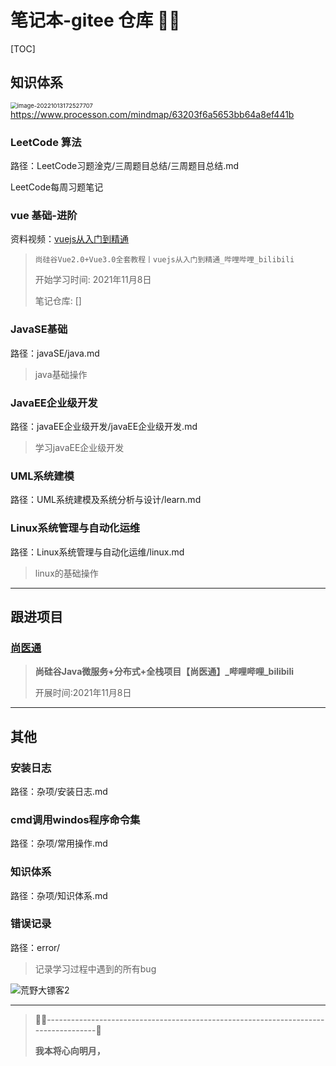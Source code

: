 # 笔记本-gitee 仓库 😶‍🌫️

[TOC]

## 知识体系

<img src="../../Library/Application Support/typora-user-images/image-20221013172527707.png" alt="image-20221013172527707" style="zoom:67%;" />https://www.processon.com/mindmap/63203f6a5653bb64a8ef441b

### LeetCode 算法

路径：LeetCode习题淦克/三周题目总结/三周题目总结.md

LeetCode每周习题笔记

### vue 基础-进阶

资料视频：[vuejs从入门到精通](https://www.bilibili.com/video/BV1Zy4y1K7SH?from=search&seid=12056711177763194825&spm_id_from=333.337.0.0)

> `尚硅谷Vue2.0+Vue3.0全套教程丨vuejs从入门到精通_哔哩哔哩_bilibili`
>
> 开始学习时间: 2021年11月8日
>
> 笔记仓库: []



### JavaSE基础

路径：javaSE/java.md

> java基础操作

### JavaEE企业级开发

路径：javaEE企业级开发/javaEE企业级开发.md

> 学习javaEE企业级开发

### UML系统建模

路径：UML系统建模及系统分析与设计/learn.md

### Linux系统管理与自动化运维

路径：Linux系统管理与自动化运维/linux.md

> linux的基础操作



------

## 跟进项目

###  [尚医通](https://www.bilibili.com/video/BV1V5411K7rT?from=search&seid=10090554625732272325&spm_id_from=333.337.0.0)

> **尚硅谷Java微服务+分布式+全栈项目【尚医通】_哔哩哔哩_bilibili**
>
> 开展时间:2021年11月8日



------

## 其他

### 安装日志

路径：杂项/安装日志.md

### cmd调用windos程序命令集

路径：杂项/常用操作.md

### 知识体系

路径：杂项/知识体系.md

### 错误记录

路径：error/

> 记录学习过程中遇到的所有bug

![荒野大镖客2](https://ccurj.oss-cn-beijing.aliyuncs.com/%E8%8D%92%E9%87%8E%E5%A4%A7%E9%95%96%E5%AE%A22.jpg)

<hr>



> 😶‍🌫️------------------------------------------------------------------------------------🥰
>
> <strong alt="奈何明月照沟渠。">我本将心向明月，</strong>

